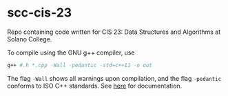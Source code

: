 # scc-cis-23
Repo containing code written for CIS 23: Data Structures and Algorithms at Solano College. 

To compile using the GNU g++ compiler, use
```bash
g++ #.h *.cpp -Wall -pedantic -std=c++11 -o out
```
The flag `-Wall` shows all warnings upon compilation, and the flag `-pedantic` conforms to ISO C++ standards. See [here](https://faculty.cs.niu.edu/~mcmahon/CS241/Notes/Unix_Reference/command_gcc.html) for documentation.
